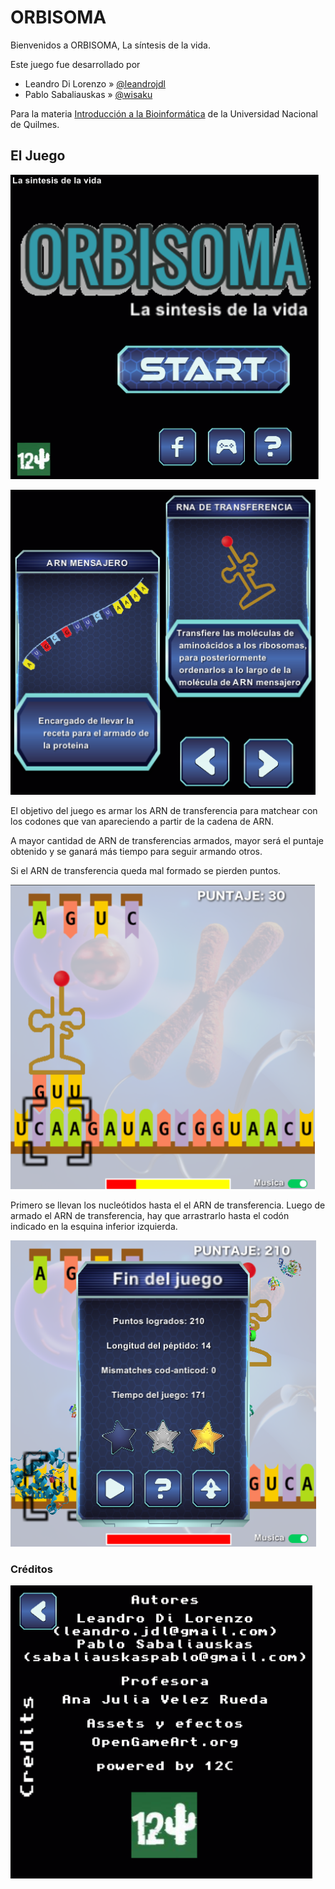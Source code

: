 # ORBISOMA

Bienvenidos a ORBISOMA, La síntesis de la vida.

Este juego fue desarrollado por

- Leandro Di Lorenzo » [@leandrojdl](https://github.com/leandrojdl)
- Pablo Sabaliauskas » [@wisaku](https://github.com/wisaku)

Para la materia [Introducción a la Bioinformática](https://github.com/BioinformaticaUNQ)
de la Universidad Nacional de Quilmes.

## El Juego

![inicio](doc_img/inicio.png)

![objetivo](doc_img/objetivo.png)

El objetivo del juego es armar los ARN de transferencia para matchear con los
codones que van apareciendo a partir de la cadena de ARN.

A mayor cantidad de ARN de transferencias armados, mayor será el puntaje obtenido
y se ganará más tiempo para seguir armando otros.

Si el ARN de transferencia queda mal formado se pierden puntos.

![juego](doc_img/juego.png)

Primero se llevan los nucleótidos hasta el el ARN de transferencia. Luego de armado
el ARN de transferencia, hay que arrastrarlo hasta el codón indicado en la esquina
inferior izquierda.

![endgame](doc_img/endgame.png)

### Créditos

![creditos](doc_img/creditos.png)